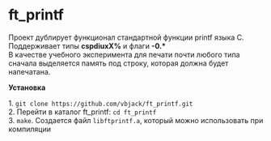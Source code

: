 <h1>ft_printf</h1>

<p>Проект дублирует функционал стандартной функции printf языка C. Поддерживает типы <b>cspdiuxX%</b> и флаги <b>-0.*</b><br>
В качестве учебного эксперимента для печати почти любого типа сначала выделяется память под строку, которая должна будет напечатана.<br></p>

</h2><b>Установка</b></h2>

<p>1.  <code>git clone https://github.com/vbjack/ft_printf.git</code><br>
2. Перейти в каталог ft_printf: <code>cd ft_printf</code><br>
3. <code>make</code>. Создается файл <code>libftprintf.a</code>, который можно использовать при компиляции 
